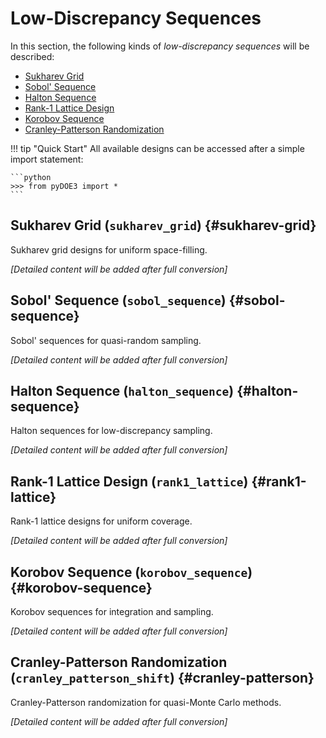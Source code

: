 # Low-Discrepancy Sequences

In this section, the following kinds of *low-discrepancy sequences* will 
be described:

- [Sukharev Grid](#sukharev-grid)
- [Sobol' Sequence](#sobol-sequence)
- [Halton Sequence](#halton-sequence)
- [Rank-1 Lattice Design](#rank1-lattice)
- [Korobov Sequence](#korobov-sequence)
- [Cranley-Patterson Randomization](#cranley-patterson)

!!! tip "Quick Start"
    All available designs can be accessed after a simple import statement:
    
    ```python
    >>> from pyDOE3 import *
    ```

## Sukharev Grid (`sukharev_grid`) {#sukharev-grid}

Sukharev grid designs for uniform space-filling.

*[Detailed content will be added after full conversion]*

## Sobol' Sequence (`sobol_sequence`) {#sobol-sequence}

Sobol' sequences for quasi-random sampling.

*[Detailed content will be added after full conversion]*

## Halton Sequence (`halton_sequence`) {#halton-sequence}

Halton sequences for low-discrepancy sampling.

*[Detailed content will be added after full conversion]*

## Rank-1 Lattice Design (`rank1_lattice`) {#rank1-lattice}

Rank-1 lattice designs for uniform coverage.

*[Detailed content will be added after full conversion]*

## Korobov Sequence (`korobov_sequence`) {#korobov-sequence}

Korobov sequences for integration and sampling.

*[Detailed content will be added after full conversion]*

## Cranley-Patterson Randomization (`cranley_patterson_shift`) {#cranley-patterson}

Cranley-Patterson randomization for quasi-Monte Carlo methods.

*[Detailed content will be added after full conversion]*